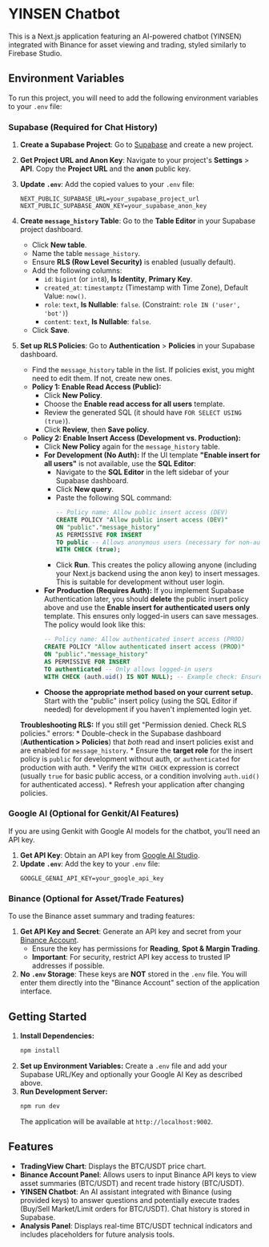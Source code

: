 # YINSEN Chatbot

This is a Next.js application featuring an AI-powered chatbot (YINSEN) integrated with Binance for asset viewing and trading, styled similarly to Firebase Studio.

## Environment Variables

To run this project, you will need to add the following environment variables to your `.env` file:

### Supabase (Required for Chat History)

1.  **Create a Supabase Project**: Go to [Supabase](https://supabase.com/) and create a new project.
2.  **Get Project URL and Anon Key**: Navigate to your project's **Settings** > **API**. Copy the **Project URL** and the **anon** public key.
3.  **Update `.env`**: Add the copied values to your `.env` file:
    ```
    NEXT_PUBLIC_SUPABASE_URL=your_supabase_project_url
    NEXT_PUBLIC_SUPABASE_ANON_KEY=your_supabase_anon_key
    ```
4.  **Create `message_history` Table**: Go to the **Table Editor** in your Supabase project dashboard.
    *   Click **New table**.
    *   Name the table `message_history`.
    *   Ensure **RLS (Row Level Security)** is enabled (usually default).
    *   Add the following columns:
        *   `id`: `bigint` (or `int8`), **Is Identity**, **Primary Key**.
        *   `created_at`: `timestamptz` (Timestamp with Time Zone), Default Value: `now()`.
        *   `role`: `text`, **Is Nullable**: `false`. (Constraint: `role IN ('user', 'bot')`)
        *   `content`: `text`, **Is Nullable**: `false`.
    *   Click **Save**.

5.  **Set up RLS Policies**: Go to **Authentication** > **Policies** in your Supabase dashboard.
    *   Find the `message_history` table in the list. If policies exist, you might need to edit them. If not, create new ones.
    *   **Policy 1: Enable Read Access (Public):**
        *   Click **New Policy**.
        *   Choose the **Enable read access for all users** template.
        *   Review the generated SQL (it should have `FOR SELECT USING (true)`).
        *   Click **Review**, then **Save policy**.
    *   **Policy 2: Enable Insert Access (Development vs. Production):**
        *   Click **New Policy** again for the `message_history` table.
        *   **For Development (No Auth):** If the UI template **"Enable insert for all users"** is not available, use the **SQL Editor**:
            *   Navigate to the **SQL Editor** in the left sidebar of your Supabase dashboard.
            *   Click **New query**.
            *   Paste the following SQL command:
                ```sql
                -- Policy name: Allow public insert access (DEV)
                CREATE POLICY "Allow public insert access (DEV)"
                ON "public"."message_history"
                AS PERMISSIVE FOR INSERT
                TO public -- Allows anonymous users (necessary for non-authenticated chat saving)
                WITH CHECK (true);
                ```
            *   Click **Run**. This creates the policy allowing anyone (including your Next.js backend using the anon key) to insert messages. This is suitable for development without user login.
        *   **For Production (Requires Auth):** If you implement Supabase Authentication later, you should **delete** the public insert policy above and use the **Enable insert for authenticated users only** template. This ensures only logged-in users can save messages. The policy would look like this:
            ```sql
            -- Policy name: Allow authenticated insert access (PROD)
            CREATE POLICY "Allow authenticated insert access (PROD)"
            ON "public"."message_history"
            AS PERMISSIVE FOR INSERT
            TO authenticated -- Only allows logged-in users
            WITH CHECK (auth.uid() IS NOT NULL); -- Example check: Ensure user is logged in
            ```
        *   **Choose the appropriate method based on your current setup.** Start with the "public" insert policy (using the SQL Editor if needed) for development if you haven't implemented login yet.

    **Troubleshooting RLS:** If you still get "Permission denied. Check RLS policies." errors:
        *   Double-check in the Supabase dashboard (**Authentication > Policies**) that *both* read and insert policies exist and are enabled for `message_history`.
        *   Ensure the **target role** for the insert policy is `public` for development without auth, or `authenticated` for production with auth.
        *   Verify the `WITH CHECK` expression is correct (usually `true` for basic public access, or a condition involving `auth.uid()` for authenticated access).
        *   Refresh your application after changing policies.

### Google AI (Optional for Genkit/AI Features)

If you are using Genkit with Google AI models for the chatbot, you'll need an API key.

1.  **Get API Key**: Obtain an API key from [Google AI Studio](https://aistudio.google.com/app/apikey).
2.  **Update `.env`**: Add the key to your `.env` file:
    ```
    GOOGLE_GENAI_API_KEY=your_google_api_key
    ```

### Binance (Optional for Asset/Trade Features)

To use the Binance asset summary and trading features:

1.  **Get API Key and Secret**: Generate an API key and secret from your [Binance Account](https://www.binance.com/en/my/settings/api-management).
    *   Ensure the key has permissions for **Reading**, **Spot & Margin Trading**.
    *   **Important**: For security, restrict API key access to trusted IP addresses if possible.
2.  **No `.env` Storage**: These keys are **NOT** stored in the `.env` file. You will enter them directly into the "Binance Account" section of the application interface.

## Getting Started

1.  **Install Dependencies:**
    ```bash
    npm install
    ```
2.  **Set up Environment Variables:** Create a `.env` file and add your Supabase URL/Key and optionally your Google AI Key as described above.
3.  **Run Development Server:**
    ```bash
    npm run dev
    ```
    The application will be available at `http://localhost:9002`.

## Features

*   **TradingView Chart**: Displays the BTC/USDT price chart.
*   **Binance Account Panel**: Allows users to input Binance API keys to view asset summaries (BTC/USDT) and recent trade history (BTC/USDT).
*   **YINSEN Chatbot**: An AI assistant integrated with Binance (using provided keys) to answer questions and potentially execute trades (Buy/Sell Market/Limit orders for BTC/USDT). Chat history is stored in Supabase.
*   **Analysis Panel**: Displays real-time BTC/USDT technical indicators and includes placeholders for future analysis tools.

```